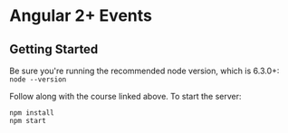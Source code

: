Angular 2+ Events
========================

Getting Started
---------------
Be sure you're running the recommended node version, which is 6.3.0+: `node --version`

Follow along with the course linked above. To start the server:

```
npm install
npm start
```
